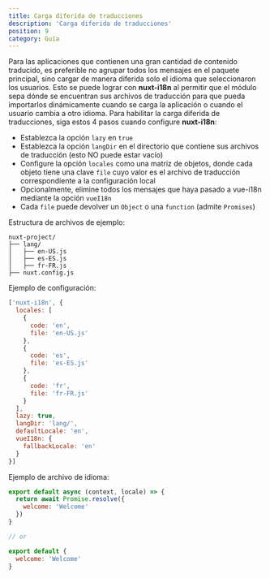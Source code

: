 ```yaml
---
title: Carga diferida de traducciones
description: 'Carga diferida de traducciones'
position: 9
category: Guía
---
```


Para las aplicaciones que contienen una gran cantidad de contenido traducido, es preferible no agrupar todos los mensajes en el paquete principal, sino cargar de manera diferida solo el idioma que seleccionaron los usuarios.
Esto se puede lograr con **nuxt-i18n** al permitir que el módulo sepa dónde se encuentran sus archivos de traducción para que pueda importarlos dinámicamente cuando se carga la aplicación o cuando el usuario cambia a otro idioma.
Para habilitar la carga diferida de traducciones, siga estos 4 pasos cuando configure **nuxt-i18n**:

* Establezca la opción `lazy` en `true`
* Establezca la opción `langDir` en el directorio que contiene sus archivos de traducción (esto NO puede estar vacío)
* Configure la opción `locales` como una matriz de objetos, donde cada objeto tiene una clave `file` cuyo valor es el archivo de traducción correspondiente a la configuración local
* Opcionalmente, elimine todos los mensajes que haya pasado a vue-i18n mediante la opción `vueI18n`
* Cada `file` puede devolver un `Object` o una `function` (admite `Promises`)

Estructura de archivos de ejemplo:

```
nuxt-project/
├── lang/
│   ├── en-US.js
│   ├── es-ES.js
│   ├── fr-FR.js
├── nuxt.config.js
```

Ejemplo de configuración:

```js {}[nuxt.config.js]
['nuxt-i18n', {
  locales: [
    {
      code: 'en',
      file: 'en-US.js'
    },
    {
      code: 'es',
      file: 'es-ES.js'
    },
    {
      code: 'fr',
      file: 'fr-FR.js'
    }
  ],
  lazy: true,
  langDir: 'lang/',
  defaultLocale: 'en',
  vueI18n: {
    fallbackLocale: 'en'
  }
}]
```

Ejemplo de archivo de idioma:

```js {}[lang/en-US.js]
export default async (context, locale) => {
  return await Promise.resolve({
    welcome: 'Welcome'
  })
}

// or

export default {
  welcome: 'Welcome'
}
```
